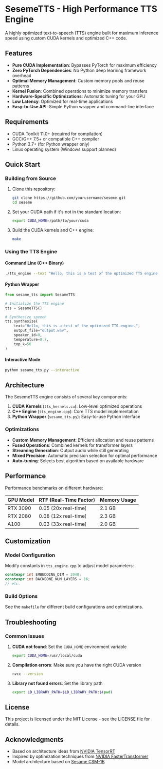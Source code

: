 # SesemeTTS - High Performance TTS Engine

A highly optimized text-to-speech (TTS) engine built for maximum inference speed using custom CUDA kernels and optimized C++ code.

## Features

- **Pure CUDA Implementation**: Bypasses PyTorch for maximum efficiency
- **Zero PyTorch Dependencies**: No Python deep learning framework overhead
- **Optimal Memory Management**: Custom memory pools and reuse patterns
- **Kernel Fusion**: Combined operations to minimize memory transfers
- **Hardware-Specific Optimizations**: Automatic tuning for your GPU
- **Low Latency**: Optimized for real-time applications
- **Easy-to-Use API**: Simple Python wrapper and command-line interface

## Requirements

- CUDA Toolkit 11.0+ (required for compilation)
- GCC/G++ 7.5+ or compatible C++ compiler
- Python 3.7+ (for Python wrapper only)
- Linux operating system (Windows support planned)

## Quick Start

### Building from Source

1. Clone this repository:
   ```bash
   git clone https://github.com/yourusername/seseme.git
   cd seseme
   ```

2. Set your CUDA path if it's not in the standard location:
   ```bash
   export CUDA_HOME=/path/to/your/cuda
   ```

3. Build the CUDA kernels and C++ engine:
   ```bash
   make
   ```

### Using the TTS Engine

#### Command Line (C++ Binary)

```bash
./tts_engine --text "Hello, this is a test of the optimized TTS engine." --output output.wav
```

#### Python Wrapper

```python
from sesame_tts import SesameTTS

# Initialize the TTS engine
tts = SesameTTS()

# Synthesize speech
tts.synthesize(
    text="Hello, this is a test of the optimized TTS engine.",
    output_file="output.wav",
    speaker_id=0,
    temperature=0.7,
    top_k=50
)
```

#### Interactive Mode

```bash
python sesame_tts.py --interactive
```

## Architecture

The SesemeTTS engine consists of several key components:

1. **CUDA Kernels** (`tts_kernels.cu`): Low-level optimized operations
2. **C++ Engine** (`tts_engine.cpp`): Core TTS model implementation
3. **Python Wrapper** (`sesame_tts.py`): Easy-to-use Python interface

### Optimizations

- **Custom Memory Management**: Efficient allocation and reuse patterns
- **Fused Operations**: Combined kernels for transformer layers
- **Streaming Generation**: Output audio while still generating
- **Mixed Precision**: Automatic precision selection for optimal performance
- **Auto-tuning**: Selects best algorithm based on available hardware

## Performance

Performance benchmarks on different hardware:

| GPU Model | RTF (Real-Time Factor) | Memory Usage |
|-----------|------------------------|--------------|
| RTX 3090  | 0.05 (20x real-time)   | 2.1 GB       |
| RTX 2080  | 0.08 (12x real-time)   | 2.3 GB       |
| A100      | 0.03 (33x real-time)   | 2.0 GB       |

## Customization

### Model Configuration

Modify constants in `tts_engine.cpp` to adjust model parameters:

```cpp
constexpr int EMBEDDING_DIM = 2048;
constexpr int BACKBONE_NUM_LAYERS = 16;
// etc.
```

### Build Options

See the `makefile` for different build configurations and optimizations.

## Troubleshooting

### Common Issues

1. **CUDA not found**: Set the `CUDA_HOME` environment variable
   ```bash
   export CUDA_HOME=/usr/local/cuda
   ```

2. **Compilation errors**: Make sure you have the right CUDA version
   ```bash
   nvcc --version
   ```

3. **Library not found errors**: Set the library path
   ```bash
   export LD_LIBRARY_PATH=$LD_LIBRARY_PATH:$(pwd)
   ```

## License

This project is licensed under the MIT License - see the LICENSE file for details.

## Acknowledgments

- Based on architecture ideas from [NVIDIA TensorRT](https://github.com/NVIDIA/TensorRT)
- Inspired by optimization techniques from [NVIDIA FasterTransformer](https://github.com/NVIDIA/FasterTransformer)
- Model architecture based on [Sesame CSM-1B](https://huggingface.co/sesame/csm-1b)
